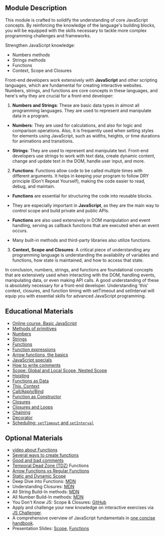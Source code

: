 ## Module Description

This module is crafted to solidify the understanding of core JavaScript concepts. By reinforcing the knowledge of the language's 
building blocks, you will be equipped with the skills necessary to tackle more complex programming challenges and frameworks.

Strengthen JavaScript knowledge:

- Numbers methods
- Strings methods
- Functions
- Context, Scope and Closures

Front-end developers work extensively with **JavaScript** and other scripting languages, which are fundamental for 
creating interactive websites. Numbers, strings, and functions are core concepts in these languages, and here's
why they are crucial for a front-end developer:

1. **Numbers and Strings**: These are basic data types in almost all programming languages. They are used to represent
and manipulate data in a program.

 * **Numbers**: They are used for calculations, and also for logic and comparison operations. Also, it is frequently 
used when setting styles for elements using JavaScript, such as widths, heights, or time durations for animations 
and transitions.

 * **Strings**: They are used to represent and manipulate text. Front-end developers use strings to work with text data, 
create dynamic content, change and update text in the DOM, handle user input, and more.

2. **Functions**: Functions allow code to be called multiple times with different arguments. It helps in keeping your 
program to follow DRY principle (Don't Repeat Yourself), making the code easier to read, debug, and maintain.

 * **Functions** are essential for structuring the code into reusable blocks.

 * They are especially important in **JavaScript**, as they are the main way to control scope and build private and public APIs.

 * **Functions** are also used extensively in DOM manipulation and event handling, serving as callback functions that are 
executed when an event occurs.

 * Many built-in methods and third-party libraries also utilize functions.

3. **Context, Scope and Closures**: A critical piece of understanding any programming language is understanding the availability of 
variables and functions, how state is maintained, and how to access that state.

In conclusion, numbers, strings, and functions are foundational concepts that are extensively used when interacting 
with the DOM, handling events, manipulating data, or even making API calls. A good understanding of these is absolutely 
necessary for a front-end developer. Understanding 'this' context, closures, and function timing with setTimeout and setInterval will 
equip you with essential skills for advanced JavaScript programming.

## Educational Materials
* [Online course. Basic JavaScript](https://www.freecodecamp.org/learn/javascript-algorithms-and-data-structures/#basic-javascript)
* [Methods of primitives](https://javascript.info/primitives-methods)
* [Numbers](https://javascript.info/number)
* [Strings](https://javascript.info/string)
* [Functions](https://javascript.info/function-basics)
* [Function expressions](https://javascript.info/function-expressions)
* [Arrow functions, the basics](https://javascript.info/arrow-functions-basics)
* [JavaScript specials](https://javascript.info/javascript-specials)
* [How to write comments](https://www.digitalocean.com/community/tutorials/how-to-write-comments-in-javascript)
* [Scope: Global and Local Scope, Nested Scope](https://www.freecodecamp.org/news/scope-and-closures-in-javascript/)
* [Hoisting](https://www.freecodecamp.org/news/what-is-hoisting-in-javascript-3/)
* [Functions as Data](https://education.launchcode.org/intro-to-professional-web-dev/chapters/more-on-functions/functions-as-values.html)
* [This, Context](https://developer.mozilla.org/en-US/docs/Web/JavaScript/Reference/Operators/this)
* [Call/Apply/Bind](https://www.freecodecamp.org/news/understand-call-apply-and-bind-in-javascript-with-examples/)
* [Function as Constructor](https://javascript.info/constructor-new#constructor-function)
* [Closures](https://benmyers.dev/blog/scope/#closures)
* [Closures and Loops](https://www.freecodecamp.org/news/thrown-for-a-loop-understanding-for-loops-and-timeouts-in-javascript-558d8255d8a4)
* [Chaining](https://www.geeksforgeeks.org/method-chaining-in-javascript/)
* [Decorator](https://javascript.info/call-apply-decorators)
* [Scheduling: `setTimeout` and `setInterval`](https://javascript.info/settimeout-setinterval)


## Optional Materials
* [video about Functions](https://youtu.be/d7cfhgfojLA)
* [Several ways to create functions](https://www.geeksforgeeks.org/different-ways-of-writing-functions-in-javascipt/)
* [Good and bad comments](https://javascript.info/comments)
* [Temporal Dead Zone (TDZ)](https://www.freecodecamp.org/news/what-is-the-temporal-dead-zone/) Functions
* [Arrow Functions vs Regular Functions](https://www.freecodecamp.org/news/the-difference-between-arrow-functions-and-normal-functions/)
* [Static and Dynamic Scope](https://benmyers.dev/blog/scope/#lexical-scope-versus-dynamic-scope)
* Deep Dive into Functions: [MDN](https://developer.mozilla.org/en-US/docs/Web/JavaScript/Guide/Functions)
* Understanding Closures: [MDN](https://developer.mozilla.org/en-US/docs/Web/JavaScript/Closures)
* All String Build-In methods: [MDN](https://developer.mozilla.org/en-US/docs/Web/JavaScript/Reference/Global_Objects/String)
* All Number Build-In methods: [MDN](https://developer.mozilla.org/en-US/docs/Web/JavaScript/Reference/Global_Objects/Number)
* You Don't Know JS: Scope & Closures: [GitHub](https://github.com/getify/You-Dont-Know-JS/blob/2nd-ed/scope-closures/README.md)
* Apply and challenge your new knowledge on interactive exercises via [JS Challenger](https://www.jschallenger.com/javascript-practice/javascript-fundamentals/).
* A comprehensive overview of JavaScript fundamentals in [one concise handbook](https://exploringjs.com/js/book/index.html).
* Presentation Slides: [Scope](https://kirilknysh.github.io/js-scope-talk/#/), [Functions](https://kirilknysh.github.io/js-functions-talk/#/)
